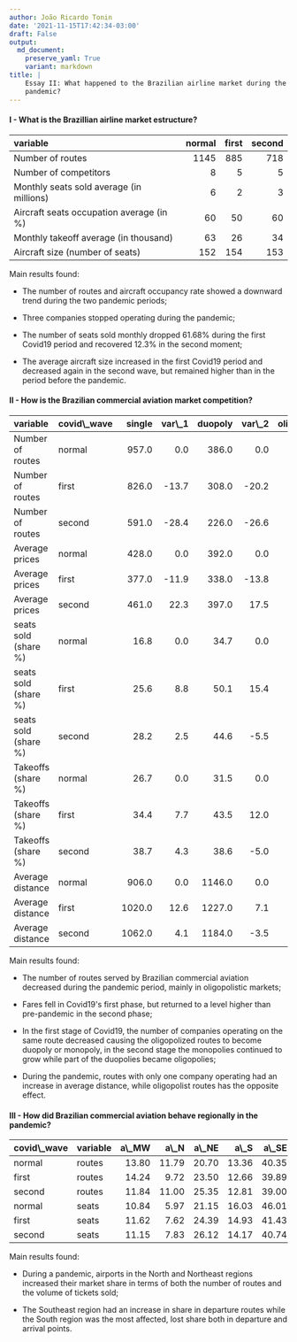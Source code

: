```yaml
---
author: João Ricardo Tonin
date: '2021-11-15T17:42:34-03:00'
draft: False
output:
  md_document:
    preserve_yaml: True
    variant: markdown
title: |
    Essay II: What happened to the Brazilian airline market during the
    pandemic?
---
```


#### I - What is the Brazillian airline market estructure?

<table>
<thead>
<tr>
<th style="text-align:left;">
variable
</th>
<th style="text-align:right;">
normal
</th>
<th style="text-align:right;">
first
</th>
<th style="text-align:right;">
second
</th>
</tr>
</thead>
<tbody>
<tr>
<td style="text-align:left;">
Number of routes
</td>
<td style="text-align:right;">
1145
</td>
<td style="text-align:right;">
885
</td>
<td style="text-align:right;">
718
</td>
</tr>
<tr>
<td style="text-align:left;">
Number of competitors
</td>
<td style="text-align:right;">
8
</td>
<td style="text-align:right;">
5
</td>
<td style="text-align:right;">
5
</td>
</tr>
<tr>
<td style="text-align:left;">
Monthly seats sold average (in millions)
</td>
<td style="text-align:right;">
6
</td>
<td style="text-align:right;">
2
</td>
<td style="text-align:right;">
3
</td>
</tr>
<tr>
<td style="text-align:left;">
Aircraft seats occupation average (in %)
</td>
<td style="text-align:right;">
60
</td>
<td style="text-align:right;">
50
</td>
<td style="text-align:right;">
60
</td>
</tr>
<tr>
<td style="text-align:left;">
Monthly takeoff average (in thousand)
</td>
<td style="text-align:right;">
63
</td>
<td style="text-align:right;">
26
</td>
<td style="text-align:right;">
34
</td>
</tr>
<tr>
<td style="text-align:left;">
Aircraft size (number of seats)
</td>
<td style="text-align:right;">
152
</td>
<td style="text-align:right;">
154
</td>
<td style="text-align:right;">
153
</td>
</tr>
</tbody>
</table>

Main results found:

-   The number of routes and aircraft occupancy rate showed a downward
    trend during the two pandemic periods;

-   Three companies stopped operating during the pandemic;

-   The number of seats sold monthly dropped 61.68% during the first
    Covid19 period and recovered 12.3% in the second moment;

-   The average aircraft size increased in the first Covid19 period and
    decreased again in the second wave, but remained higher than in the
    period before the pandemic.

#### II - How is the Brazilian commercial aviation market competition?

<table>
<thead>
<tr>
<th style="text-align:left;">
variable
</th>
<th style="text-align:left;">
covid\_wave
</th>
<th style="text-align:right;">
single
</th>
<th style="text-align:right;">
var\_1
</th>
<th style="text-align:right;">
duopoly
</th>
<th style="text-align:right;">
var\_2
</th>
<th style="text-align:right;">
oligopoly
</th>
<th style="text-align:right;">
var\_3
</th>
<th style="text-align:right;">
total
</th>
<th style="text-align:right;">
var\_4
</th>
</tr>
</thead>
<tbody>
<tr>
<td style="text-align:left;">
Number of routes
</td>
<td style="text-align:left;">
normal
</td>
<td style="text-align:right;">
957.0
</td>
<td style="text-align:right;">
0.0
</td>
<td style="text-align:right;">
386.0
</td>
<td style="text-align:right;">
0.0
</td>
<td style="text-align:right;">
194.0
</td>
<td style="text-align:right;">
0.0
</td>
<td style="text-align:right;">
1537
</td>
<td style="text-align:right;">
0.0
</td>
</tr>
<tr>
<td style="text-align:left;">
Number of routes
</td>
<td style="text-align:left;">
first
</td>
<td style="text-align:right;">
826.0
</td>
<td style="text-align:right;">
-13.7
</td>
<td style="text-align:right;">
308.0
</td>
<td style="text-align:right;">
-20.2
</td>
<td style="text-align:right;">
109.0
</td>
<td style="text-align:right;">
-43.8
</td>
<td style="text-align:right;">
1243
</td>
<td style="text-align:right;">
-19.1
</td>
</tr>
<tr>
<td style="text-align:left;">
Number of routes
</td>
<td style="text-align:left;">
second
</td>
<td style="text-align:right;">
591.0
</td>
<td style="text-align:right;">
-28.4
</td>
<td style="text-align:right;">
226.0
</td>
<td style="text-align:right;">
-26.6
</td>
<td style="text-align:right;">
59.0
</td>
<td style="text-align:right;">
-45.9
</td>
<td style="text-align:right;">
876
</td>
<td style="text-align:right;">
-29.5
</td>
</tr>
<tr>
<td style="text-align:left;">
Average prices
</td>
<td style="text-align:left;">
normal
</td>
<td style="text-align:right;">
428.0
</td>
<td style="text-align:right;">
0.0
</td>
<td style="text-align:right;">
392.0
</td>
<td style="text-align:right;">
0.0
</td>
<td style="text-align:right;">
328.0
</td>
<td style="text-align:right;">
0.0
</td>
<td style="text-align:right;">
369
</td>
<td style="text-align:right;">
0.0
</td>
</tr>
<tr>
<td style="text-align:left;">
Average prices
</td>
<td style="text-align:left;">
first
</td>
<td style="text-align:right;">
377.0
</td>
<td style="text-align:right;">
-11.9
</td>
<td style="text-align:right;">
338.0
</td>
<td style="text-align:right;">
-13.8
</td>
<td style="text-align:right;">
270.0
</td>
<td style="text-align:right;">
-17.7
</td>
<td style="text-align:right;">
330
</td>
<td style="text-align:right;">
-10.6
</td>
</tr>
<tr>
<td style="text-align:left;">
Average prices
</td>
<td style="text-align:left;">
second
</td>
<td style="text-align:right;">
461.0
</td>
<td style="text-align:right;">
22.3
</td>
<td style="text-align:right;">
397.0
</td>
<td style="text-align:right;">
17.5
</td>
<td style="text-align:right;">
333.0
</td>
<td style="text-align:right;">
23.3
</td>
<td style="text-align:right;">
394
</td>
<td style="text-align:right;">
19.4
</td>
</tr>
<tr>
<td style="text-align:left;">
seats sold (share %)
</td>
<td style="text-align:left;">
normal
</td>
<td style="text-align:right;">
16.8
</td>
<td style="text-align:right;">
0.0
</td>
<td style="text-align:right;">
34.7
</td>
<td style="text-align:right;">
0.0
</td>
<td style="text-align:right;">
48.5
</td>
<td style="text-align:right;">
0.0
</td>
<td style="text-align:right;">
100
</td>
<td style="text-align:right;">
0.0
</td>
</tr>
<tr>
<td style="text-align:left;">
seats sold (share %)
</td>
<td style="text-align:left;">
first
</td>
<td style="text-align:right;">
25.6
</td>
<td style="text-align:right;">
8.8
</td>
<td style="text-align:right;">
50.1
</td>
<td style="text-align:right;">
15.4
</td>
<td style="text-align:right;">
24.2
</td>
<td style="text-align:right;">
-24.3
</td>
<td style="text-align:right;">
100
</td>
<td style="text-align:right;">
0.0
</td>
</tr>
<tr>
<td style="text-align:left;">
seats sold (share %)
</td>
<td style="text-align:left;">
second
</td>
<td style="text-align:right;">
28.2
</td>
<td style="text-align:right;">
2.5
</td>
<td style="text-align:right;">
44.6
</td>
<td style="text-align:right;">
-5.5
</td>
<td style="text-align:right;">
27.2
</td>
<td style="text-align:right;">
3.0
</td>
<td style="text-align:right;">
100
</td>
<td style="text-align:right;">
0.0
</td>
</tr>
<tr>
<td style="text-align:left;">
Takeoffs (share %)
</td>
<td style="text-align:left;">
normal
</td>
<td style="text-align:right;">
26.7
</td>
<td style="text-align:right;">
0.0
</td>
<td style="text-align:right;">
31.5
</td>
<td style="text-align:right;">
0.0
</td>
<td style="text-align:right;">
41.8
</td>
<td style="text-align:right;">
0.0
</td>
<td style="text-align:right;">
100
</td>
<td style="text-align:right;">
0.0
</td>
</tr>
<tr>
<td style="text-align:left;">
Takeoffs (share %)
</td>
<td style="text-align:left;">
first
</td>
<td style="text-align:right;">
34.4
</td>
<td style="text-align:right;">
7.7
</td>
<td style="text-align:right;">
43.5
</td>
<td style="text-align:right;">
12.0
</td>
<td style="text-align:right;">
22.1
</td>
<td style="text-align:right;">
-19.8
</td>
<td style="text-align:right;">
100
</td>
<td style="text-align:right;">
0.0
</td>
</tr>
<tr>
<td style="text-align:left;">
Takeoffs (share %)
</td>
<td style="text-align:left;">
second
</td>
<td style="text-align:right;">
38.7
</td>
<td style="text-align:right;">
4.3
</td>
<td style="text-align:right;">
38.6
</td>
<td style="text-align:right;">
-5.0
</td>
<td style="text-align:right;">
22.7
</td>
<td style="text-align:right;">
0.6
</td>
<td style="text-align:right;">
100
</td>
<td style="text-align:right;">
0.0
</td>
</tr>
<tr>
<td style="text-align:left;">
Average distance
</td>
<td style="text-align:left;">
normal
</td>
<td style="text-align:right;">
906.0
</td>
<td style="text-align:right;">
0.0
</td>
<td style="text-align:right;">
1146.0
</td>
<td style="text-align:right;">
0.0
</td>
<td style="text-align:right;">
986.0
</td>
<td style="text-align:right;">
0.0
</td>
<td style="text-align:right;">
1003
</td>
<td style="text-align:right;">
0.0
</td>
</tr>
<tr>
<td style="text-align:left;">
Average distance
</td>
<td style="text-align:left;">
first
</td>
<td style="text-align:right;">
1020.0
</td>
<td style="text-align:right;">
12.6
</td>
<td style="text-align:right;">
1227.0
</td>
<td style="text-align:right;">
7.1
</td>
<td style="text-align:right;">
919.0
</td>
<td style="text-align:right;">
-6.8
</td>
<td style="text-align:right;">
1093
</td>
<td style="text-align:right;">
9.0
</td>
</tr>
<tr>
<td style="text-align:left;">
Average distance
</td>
<td style="text-align:left;">
second
</td>
<td style="text-align:right;">
1062.0
</td>
<td style="text-align:right;">
4.1
</td>
<td style="text-align:right;">
1184.0
</td>
<td style="text-align:right;">
-3.5
</td>
<td style="text-align:right;">
937.0
</td>
<td style="text-align:right;">
2.0
</td>
<td style="text-align:right;">
1090
</td>
<td style="text-align:right;">
-0.3
</td>
</tr>
</tbody>
</table>

Main results found:

-   The number of routes served by Brazilian commercial aviation
    decreased during the pandemic period, mainly in oligopolistic
    markets;

-   Fares fell in Covid19's first phase, but returned to a level higher
    than pre-pandemic in the second phase;

-   In the first stage of Covid19, the number of companies operating on
    the same route decreased causing the oligopolized routes to become
    duopoly or monopoly, in the second stage the monopolies continued to
    grow while part of the duopolies became oligopolies;

-   During the pandemic, routes with only one company operating had an
    increase in average distance, while oligopolist routes has the
    opposite effect.

#### III - How did Brazilian commercial aviation behave regionally in the pandemic?

<table>
<thead>
<tr>
<th style="text-align:left;">
covid\_wave
</th>
<th style="text-align:left;">
variable
</th>
<th style="text-align:right;">
a\_MW
</th>
<th style="text-align:right;">
a\_N
</th>
<th style="text-align:right;">
a\_NE
</th>
<th style="text-align:right;">
a\_S
</th>
<th style="text-align:right;">
a\_SE
</th>
<th style="text-align:right;">
d\_MW
</th>
<th style="text-align:right;">
d\_N
</th>
<th style="text-align:right;">
d\_NE
</th>
<th style="text-align:right;">
d\_S
</th>
<th style="text-align:right;">
d\_SE
</th>
</tr>
</thead>
<tbody>
<tr>
<td style="text-align:left;">
normal
</td>
<td style="text-align:left;">
routes
</td>
<td style="text-align:right;">
13.80
</td>
<td style="text-align:right;">
11.79
</td>
<td style="text-align:right;">
20.70
</td>
<td style="text-align:right;">
13.36
</td>
<td style="text-align:right;">
40.35
</td>
<td style="text-align:right;">
13.89
</td>
<td style="text-align:right;">
13.01
</td>
<td style="text-align:right;">
22.18
</td>
<td style="text-align:right;">
14.50
</td>
<td style="text-align:right;">
36.42
</td>
</tr>
<tr>
<td style="text-align:left;">
first
</td>
<td style="text-align:left;">
routes
</td>
<td style="text-align:right;">
14.24
</td>
<td style="text-align:right;">
9.72
</td>
<td style="text-align:right;">
23.50
</td>
<td style="text-align:right;">
12.66
</td>
<td style="text-align:right;">
39.89
</td>
<td style="text-align:right;">
14.12
</td>
<td style="text-align:right;">
11.07
</td>
<td style="text-align:right;">
24.97
</td>
<td style="text-align:right;">
13.56
</td>
<td style="text-align:right;">
36.27
</td>
</tr>
<tr>
<td style="text-align:left;">
second
</td>
<td style="text-align:left;">
routes
</td>
<td style="text-align:right;">
11.84
</td>
<td style="text-align:right;">
11.00
</td>
<td style="text-align:right;">
25.35
</td>
<td style="text-align:right;">
12.81
</td>
<td style="text-align:right;">
39.00
</td>
<td style="text-align:right;">
11.98
</td>
<td style="text-align:right;">
11.00
</td>
<td style="text-align:right;">
25.21
</td>
<td style="text-align:right;">
13.51
</td>
<td style="text-align:right;">
38.30
</td>
</tr>
<tr>
<td style="text-align:left;">
normal
</td>
<td style="text-align:left;">
seats
</td>
<td style="text-align:right;">
10.84
</td>
<td style="text-align:right;">
5.97
</td>
<td style="text-align:right;">
21.15
</td>
<td style="text-align:right;">
16.03
</td>
<td style="text-align:right;">
46.01
</td>
<td style="text-align:right;">
13.34
</td>
<td style="text-align:right;">
4.12
</td>
<td style="text-align:right;">
16.50
</td>
<td style="text-align:right;">
10.72
</td>
<td style="text-align:right;">
55.32
</td>
</tr>
<tr>
<td style="text-align:left;">
first
</td>
<td style="text-align:left;">
seats
</td>
<td style="text-align:right;">
11.62
</td>
<td style="text-align:right;">
7.62
</td>
<td style="text-align:right;">
24.39
</td>
<td style="text-align:right;">
14.93
</td>
<td style="text-align:right;">
41.43
</td>
<td style="text-align:right;">
12.88
</td>
<td style="text-align:right;">
4.70
</td>
<td style="text-align:right;">
18.51
</td>
<td style="text-align:right;">
7.42
</td>
<td style="text-align:right;">
56.50
</td>
</tr>
<tr>
<td style="text-align:left;">
second
</td>
<td style="text-align:left;">
seats
</td>
<td style="text-align:right;">
11.15
</td>
<td style="text-align:right;">
7.83
</td>
<td style="text-align:right;">
26.12
</td>
<td style="text-align:right;">
14.17
</td>
<td style="text-align:right;">
40.74
</td>
<td style="text-align:right;">
12.22
</td>
<td style="text-align:right;">
4.92
</td>
<td style="text-align:right;">
20.17
</td>
<td style="text-align:right;">
6.70
</td>
<td style="text-align:right;">
55.99
</td>
</tr>
</tbody>
</table>

Main results found:

-   During a pandemic, airports in the North and Northeast regions
    increased their market share in terms of both the number of routes
    and the volume of tickets sold;

-   The Southeast region had an increase in share in departure routes
    while the South region was the most affected, lost share both in
    departure and arrival points.
